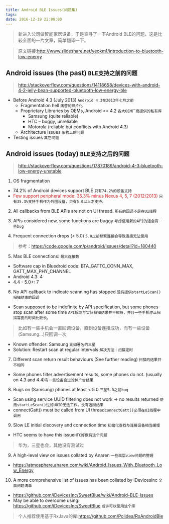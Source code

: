 ```yaml
---
title: Android BLE Issues(问题集)
tags:
date: 2016-12-19 22:08:00
---
```

>新进入公司做智能家居设备，于是查寻了一下Android BLE的问题，这是比较全面的一片文章，简单翻译一下。

>原文链接:http://www.slideshare.net/yeokm1/introduction-to-bluetooth-low-energy

## Android issues (the past) `BLE支持之前的问题`
>http://stackoverflow.com/questions/14118658/devices-with-android-4-2-jelly-bean-supported-bluetooth-low-energy-ble

- Before Android 4.3 (July 2013) `Android 4.3在2013年七月之前`
  - Fragmentation hell `痛苦的碎片化`
  - Proprietary Libraries by OEMs, Android <= 4.2 `各大OEM厂商提供的私有库`
    - Samsung (quite reliable)
    - HTC – buggy, unreliable
    - Motorola (reliable but conflicts with Android 4.3)
  - Architecture issues `架构上的问题`
- Testing issues `其它问题`


## Android issues (today) `BLE支持之后的问题`
>http://stackoverflow.com/questions/17870189/android-4-3-bluetooth-low-energy-unstable

1. OS fragmentation
 - 74.2% of Android devices support BLE `只有74.2%的设备支持`
 - <font color="#D32627">Few support peripheral mode: 35.3% minus Nexus 4, 5, 7 (2012/2013)</font> `只有35.3%支持手机作为外围设备，只有5.0以上才支持。`

2. All callbacks from BLE APIs are not on UI thread. `所有的回调不是在UI线程`

3. APIs considered new, some functions are buggy `考虑使用新的API的话会有一些bug`

4. Frequent connection drops (< 5.0) `5.0之前频繁连接会导致连接无法使用`
> 参考：https://code.google.com/p/android/issues/detail?id=180440

5. Max BLE connections: `最大连接数`
 - Software cap in Bluedroid code: BTA_GATTC_CONN_MAX, GATT_MAX_PHY_CHANNEL
 - Android 4.3: 4
 - 4.4 - 5.0+: 7

6. No API callback to indicate scanning has stopped `没有提供startLeScan()扫描结束的回调`
 - Scan supposed to be indefinite by API specification, but some phones stop scan after some time `API规范与实际扫描结果并不相符，并且一些手机停止扫描需要的时间比较长。`
 > 比如有一些手机会一直回调设备，直到设备连接成功，而有一些设备(Samsung...)只回调一次

 - Known offender: Samsung `比如著名的三星`
 - Solution: Restart scan at regular intervals `解决方法：扫描定时`

7. Different scan return result behaviours (See further reading) `扫描的结果并不相同`
 - Some phones filter advertisement results, some phones do not. (usually on 4.3 and 4.4)`有一些设备会过滤掉广告结果`

8. Bugs on (Samsung) phones at least < 5.0 `三星5.0之前bug`
 - Scan using service UUID filtering does not work -> no results returned `使用startLeScan()过滤UUID无法工作，没有返回结果`
 - connectGatt() must be called from UI thread`connectGatt()必须在UI线程中调用`

9. Slow LE initial discovery and connection time `初始化查找与连接设备相当缓慢`
 - HTC seems to have this issue`HTC好像有这个问题`
 > 华为，三星也会，其他没有测试过

9. A high-level view on issues collated by Anaren `一些高层view问题的整理`
 - https://atmosphere.anaren.com/wiki/Android_Issues_With_Bluetooth_Low_Energy

10. A more comprehensive list of issues has been collated by iDevicesInc `全面问题清单`
 - https://github.com/iDevicesInc/SweetBlue/wiki/Android-BLE-Issues
 - May be able to overcome using: https://github.com/iDevicesInc/SweetBlue `或许可以使用这个库`

> 个人推荐使用基于RxJava的库:https://github.com/Polidea/RxAndroidBle